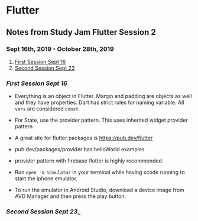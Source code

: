 # Flutter

## Notes from Study Jam Flutter Session 2
### Sept 16th, 2019 - October 28th, 2019

1. [ First Session Sept 16 ](#first-session-sept-16)
2. [ Second Session Sept 23 ](#second-session-sept-23)

<a data="first-session-sept-16"></a>
### **_First Session Sept 16_**

- Everything is an object in Flutter. Margin and padding are objects as well and they have properties. Dart has strict rules for naming variable. All `vars` are considered `const`. 

- For State, use the provider pattern. This uses inherited widget
provider pattern

- A great site for flutter packages is https://pub.dev/flutter
- pub.dev/packages/provider has helloWorld examples

- provider pattern with firebase flutter is highly recommended.

- Run `open -a Simulator` in your terminal while having xcode running to start the iphone emulator.

- To run the emulator in Android Studio, download a device image from AVD Manager and then press the play button.


<a data="second-session-sept-23"></a>
### **_Second Session Sept 23__**